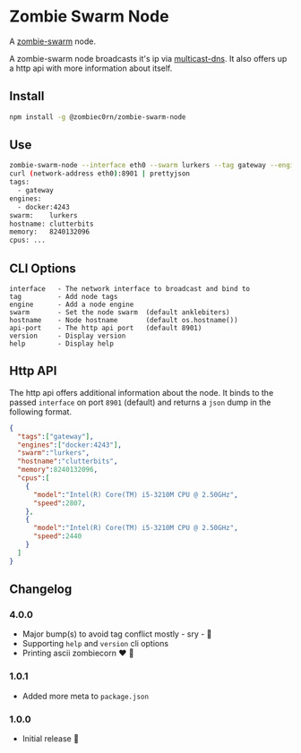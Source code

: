 # Zombie Swarm Node

A [zombie-swarm]() node.

A zombie-swarm node broadcasts it's ip via [multicast-dns](https://en.wikipedia.org/wiki/Multicast_DNS). It also offers up a http api with more information about itself.

## Install

```sh
npm install -g @zombiec0rn/zombie-swarm-node
```

## Use

```sh
zombie-swarm-node --interface eth0 --swarm lurkers --tag gateway --engine docker:4243
curl (network-address eth0):8901 | prettyjson
tags: 
  - gateway
engines: 
  - docker:4243
swarm:    lurkers
hostname: clutterbits
memory:   8240132096
cpus: ... 
```

## CLI Options

```
interface   - The network interface to broadcast and bind to
tag         - Add node tags
engine      - Add a node engine 
swarm       - Set the node swarm  (default anklebiters)
hostname    - Node hostname       (default os.hostname())
api-port    - The http api port   (default 8901)
version     - Display version 
help        - Display help 
```

## Http API

The http api offers additional information about the node. It binds to the passed `interface` on port `8901` (default) and returns a `json` dump in the following format.

```json
{
  "tags":["gateway"],
  "engines":["docker:4243"],
  "swarm":"lurkers",
  "hostname":"clutterbits",
  "memory":8240132096,
  "cpus":[
    {
      "model":"Intel(R) Core(TM) i5-3210M CPU @ 2.50GHz",
      "speed":2807,
    },
    {
      "model":"Intel(R) Core(TM) i5-3210M CPU @ 2.50GHz",
      "speed":2440
    }
  ]
}
```

## Changelog

### 4.0.0

* Major bump(s) to avoid tag conflict mostly - sry - :see_no_evil:
* Supporting `help` and `version` cli options
* Printing ascii zombiecorn :heart: :rainbow:

### 1.0.1

* Added more meta to `package.json`

### 1.0.0

* Initial release :tada:

